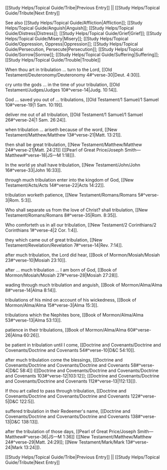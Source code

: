 [[Study Helps/Topical Guide/Tribe|Previous Entry]]  ||  [[Study Helps/Topical Guide/Tribute|Next Entry]]

 See also [[Study Helps/Topical Guide/Affliction|Affliction]]; [[Study Helps/Topical Guide/Anguish|Anguish]]; [[Study Helps/Topical Guide/Distress|Distress]]; [[Study Helps/Topical Guide/Grief|Grief]]; [[Study Helps/Topical Guide/Misery|Misery]]; [[Study Helps/Topical Guide/Oppression, Oppress|Oppression]]; [[Study Helps/Topical Guide/Persecution, Persecute|Persecution]]; [[Study Helps/Topical Guide/Sorrow|Sorrow]]; [[Study Helps/Topical Guide/Suffering|Suffering]]; [[Study Helps/Topical Guide/Trouble|Trouble]]

 When thou art in tribulation ... turn to the Lord, [[Old Testament/Deuteronomy/Deuteronomy 4#^verse-30|Deut. 4:30]].

 cry unto the gods ... in the time of your tribulation, [[Old Testament/Judges/Judges 10#^verse-14|Judg. 10:14]].

 God ... saved you out of ... tribulations, [[Old Testament/1 Samuel/1 Samuel 10#^verse-19|1 Sam. 10:19]].

 deliver me out of all tribulation, [[Old Testament/1 Samuel/1 Samuel 26#^verse-24|1 Sam. 26:24]].

 when tribulation ... ariseth because of the word, [[New Testament/Matthew/Matthew 13#^verse-21|Matt. 13:21]].

 then shall be great tribulation, [[New Testament/Matthew/Matthew 24#^verse-21|Matt. 24:21]] ([[Pearl of Great Price/Joseph Smith—Matthew#^verse-18|JS—M 1:18]]).

 In the world ye shall have tribulation, [[New Testament/John/John 16#^verse-33|John 16:33]].

 through much tribulation enter into the kingdom of God, [[New Testament/Acts/Acts 14#^verse-22|Acts 14:22]].

 tribulation worketh patience, [[New Testament/Romans/Romans 5#^verse-3|Rom. 5:3]].

 Who shall separate us from the love of Christ? shall tribulation, [[New Testament/Romans/Romans 8#^verse-35|Rom. 8:35]].

 Who comforteth us in all our tribulation, [[New Testament/2 Corinthians/2 Corinthians 1#^verse-4|2 Cor. 1:4]].

 they which came out of great tribulation, [[New Testament/Revelation/Revelation 7#^verse-14|Rev. 7:14]].

 after much tribulation, the Lord did hear, [[Book of Mormon/Mosiah/Mosiah 23#^verse-10|Mosiah 23:10]].

 after ... much tribulation ... I am born of God, [[Book of Mormon/Mosiah/Mosiah 27#^verse-28|Mosiah 27:28]].

 wading through much tribulation and anguish, [[Book of Mormon/Alma/Alma 8#^verse-14|Alma 8:14]].

 tribulations of his mind on account of his wickedness, [[Book of Mormon/Alma/Alma 15#^verse-3|Alma 15:3]].

 tribulations which the Nephites bore, [[Book of Mormon/Alma/Alma 53#^verse-13|Alma 53:13]].

 patience in their tribulations, [[Book of Mormon/Alma/Alma 60#^verse-26|Alma 60:26]].

 be patient in tribulation until I come, [[Doctrine and Covenants/Doctrine and Covenants/Doctrine and Covenants 54#^verse-10|D&C 54:10]].

 after much tribulation come the blessings, [[Doctrine and Covenants/Doctrine and Covenants/Doctrine and Covenants 58#^verse-4|D&C 58:4]] ([[Doctrine and Covenants/Doctrine and Covenants/Doctrine and Covenants 103#^verse-12|103:12]]; [[Doctrine and Covenants/Doctrine and Covenants/Doctrine and Covenants 112#^verse-13|112:13]]).

 If thou art called to pass through tribulation, [[Doctrine and Covenants/Doctrine and Covenants/Doctrine and Covenants 122#^verse-5|D&C 122:5]].

 suffered tribulation in their Redeemer's name, [[Doctrine and Covenants/Doctrine and Covenants/Doctrine and Covenants 138#^verse-13|D&C 138:13]].

 after the tribulation of those days, [[Pearl of Great Price/Joseph Smith—Matthew#^verse-36|JS—M 1:36]] ([[New Testament/Matthew/Matthew 24#^verse-29|Matt. 24:29]]; [[New Testament/Mark/Mark 13#^verse-24|Mark 13:24]]).

[[Study Helps/Topical Guide/Tribe|Previous Entry]]  ||  [[Study Helps/Topical Guide/Tribute|Next Entry]]